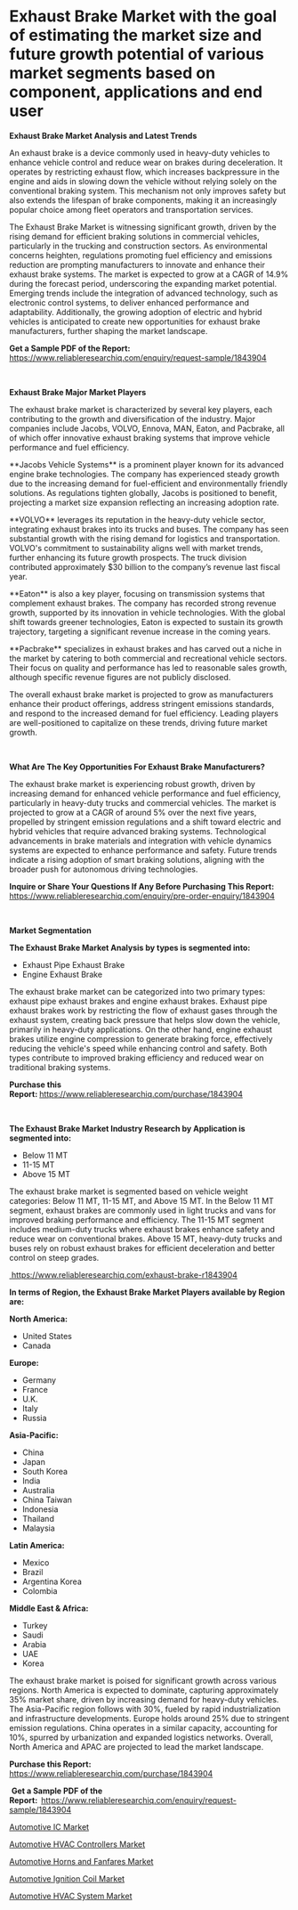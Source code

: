 <p><h1>Exhaust Brake Market with the goal of estimating the market size and future growth potential of various market segments based on component, applications and end user</h1></p><p><strong>Exhaust Brake Market Analysis and Latest Trends</strong></p>
<p><p>An exhaust brake is a device commonly used in heavy-duty vehicles to enhance vehicle control and reduce wear on brakes during deceleration. It operates by restricting exhaust flow, which increases backpressure in the engine and aids in slowing down the vehicle without relying solely on the conventional braking system. This mechanism not only improves safety but also extends the lifespan of brake components, making it an increasingly popular choice among fleet operators and transportation services.</p><p>The Exhaust Brake Market is witnessing significant growth, driven by the rising demand for efficient braking solutions in commercial vehicles, particularly in the trucking and construction sectors. As environmental concerns heighten, regulations promoting fuel efficiency and emissions reduction are prompting manufacturers to innovate and enhance their exhaust brake systems. The market is expected to grow at a CAGR of 14.9% during the forecast period, underscoring the expanding market potential. Emerging trends include the integration of advanced technology, such as electronic control systems, to deliver enhanced performance and adaptability. Additionally, the growing adoption of electric and hybrid vehicles is anticipated to create new opportunities for exhaust brake manufacturers, further shaping the market landscape.</p></p>
<p><strong>Get a Sample PDF of the Report:&nbsp;</strong> <a href="https://www.reliableresearchiq.com/enquiry/request-sample/1843904?utm_campaign=1876&utm_medium=2&utm_source=Github&utm_content=ia&utm_term=30032025&utm_id=exhaust-brake">https://www.reliableresearchiq.com/enquiry/request-sample/1843904</a></p>
<p>&nbsp;</p>
<p><strong>Exhaust Brake Major Market Players</strong></p>
<p><p>The exhaust brake market is characterized by several key players, each contributing to the growth and diversification of the industry. Major companies include Jacobs, VOLVO, Ennova, MAN, Eaton, and Pacbrake, all of which offer innovative exhaust braking systems that improve vehicle performance and fuel efficiency.</p><p>**Jacobs Vehicle Systems** is a prominent player known for its advanced engine brake technologies. The company has experienced steady growth due to the increasing demand for fuel-efficient and environmentally friendly solutions. As regulations tighten globally, Jacobs is positioned to benefit, projecting a market size expansion reflecting an increasing adoption rate.</p><p>**VOLVO** leverages its reputation in the heavy-duty vehicle sector, integrating exhaust brakes into its trucks and buses. The company has seen substantial growth with the rising demand for logistics and transportation. VOLVO's commitment to sustainability aligns well with market trends, further enhancing its future growth prospects. The truck division contributed approximately $30 billion to the company’s revenue last fiscal year.</p><p>**Eaton** is also a key player, focusing on transmission systems that complement exhaust brakes. The company has recorded strong revenue growth, supported by its innovation in vehicle technologies. With the global shift towards greener technologies, Eaton is expected to sustain its growth trajectory, targeting a significant revenue increase in the coming years.</p><p>**Pacbrake** specializes in exhaust brakes and has carved out a niche in the market by catering to both commercial and recreational vehicle sectors. Their focus on quality and performance has led to reasonable sales growth, although specific revenue figures are not publicly disclosed.</p><p>The overall exhaust brake market is projected to grow as manufacturers enhance their product offerings, address stringent emissions standards, and respond to the increased demand for fuel efficiency. Leading players are well-positioned to capitalize on these trends, driving future market growth.</p></p>
<p>&nbsp;</p>
<p><strong>What Are The Key Opportunities For Exhaust Brake Manufacturers?</strong></p>
<p><p>The exhaust brake market is experiencing robust growth, driven by increasing demand for enhanced vehicle performance and fuel efficiency, particularly in heavy-duty trucks and commercial vehicles. The market is projected to grow at a CAGR of around 5% over the next five years, propelled by stringent emission regulations and a shift toward electric and hybrid vehicles that require advanced braking systems. Technological advancements in brake materials and integration with vehicle dynamics systems are expected to enhance performance and safety. Future trends indicate a rising adoption of smart braking solutions, aligning with the broader push for autonomous driving technologies.</p></p>
<p><strong>Inquire or Share Your Questions If Any Before Purchasing This Report:</strong> <a href="https://www.reliableresearchiq.com/enquiry/pre-order-enquiry/1843904?utm_campaign=1876&utm_medium=2&utm_source=Github&utm_content=ia&utm_term=30032025&utm_id=exhaust-brake">https://www.reliableresearchiq.com/enquiry/pre-order-enquiry/1843904</a></p>
<p>&nbsp;</p>
<p><strong>Market Segmentation</strong></p>
<p><strong>The Exhaust Brake Market Analysis by types is segmented into:</strong></p>
<p><ul><li>Exhaust Pipe Exhaust Brake</li><li>Engine Exhaust Brake</li></ul></p>
<p><p>The exhaust brake market can be categorized into two primary types: exhaust pipe exhaust brakes and engine exhaust brakes. Exhaust pipe exhaust brakes work by restricting the flow of exhaust gases through the exhaust system, creating back pressure that helps slow down the vehicle, primarily in heavy-duty applications. On the other hand, engine exhaust brakes utilize engine compression to generate braking force, effectively reducing the vehicle's speed while enhancing control and safety. Both types contribute to improved braking efficiency and reduced wear on traditional braking systems.</p></p>
<p><strong>Purchase this Report:&nbsp;</strong><a href="https://www.reliableresearchiq.com/purchase/1843904?utm_campaign=1876&utm_medium=2&utm_source=Github&utm_content=ia&utm_term=30032025&utm_id=exhaust-brake">https://www.reliableresearchiq.com/purchase/1843904</a></p>
<p>&nbsp;</p>
<p><strong>The Exhaust Brake Market Industry Research by Application is segmented into:</strong></p>
<p><ul><li>Below 11 MT</li><li>11-15 MT</li><li>Above 15 MT</li></ul></p>
<p><p>The exhaust brake market is segmented based on vehicle weight categories: Below 11 MT, 11-15 MT, and Above 15 MT. In the Below 11 MT segment, exhaust brakes are commonly used in light trucks and vans for improved braking performance and efficiency. The 11-15 MT segment includes medium-duty trucks where exhaust brakes enhance safety and reduce wear on conventional brakes. Above 15 MT, heavy-duty trucks and buses rely on robust exhaust brakes for efficient deceleration and better control on steep grades.</p></p>
<p><a href="https://www.reliableresearchiq.com/exhaust-brake-r1843904?utm_campaign=1876&utm_medium=2&utm_source=Github&utm_content=ia&utm_term=30032025&utm_id=exhaust-brake">&nbsp;https://www.reliableresearchiq.com/exhaust-brake-r1843904</a></p>
<p><strong>In terms of Region, the Exhaust Brake Market Players available by Region are:</strong></p>
<p>
    <p> <strong> North America: </strong>
        <ul>
            <li>United States</li>
            <li>Canada</li>
        </ul>
        </p> 
    <p> <strong> Europe: </strong>
        <ul>
            <li>Germany</li>
            <li>France</li>
            <li>U.K.</li>
            <li>Italy</li>
            <li>Russia</li>
        </ul>
        </p> 
    <p> <strong> Asia-Pacific: </strong>
        <ul>
            <li>China</li>
            <li>Japan</li>
            <li>South Korea</li>
            <li>India</li>
            <li>Australia</li>
            <li>China Taiwan</li>
            <li>Indonesia</li>
            <li>Thailand</li>
            <li>Malaysia</li>
        </ul>
        </p> 
    <p> <strong> Latin America: </strong>
        <ul>
            <li>Mexico</li>
            <li>Brazil</li>
            <li>Argentina Korea</li>
            <li>Colombia</li>
        </ul>
        </p> 
    <p> <strong> Middle East & Africa: </strong>
        <ul>
            <li>Turkey</li>
            <li>Saudi</li>
            <li>Arabia</li>
            <li>UAE</li>
            <li>Korea</li>
        </ul>
    </p>
    </p>
<p><p>The exhaust brake market is poised for significant growth across various regions. North America is expected to dominate, capturing approximately 35% market share, driven by increasing demand for heavy-duty vehicles. The Asia-Pacific region follows with 30%, fueled by rapid industrialization and infrastructure developments. Europe holds around 25% due to stringent emission regulations. China operates in a similar capacity, accounting for 10%, spurred by urbanization and expanded logistics networks. Overall, North America and APAC are projected to lead the market landscape.</p></p>
<p><strong>Purchase this Report: </strong><a href="https://www.reliableresearchiq.com/purchase/1843904?utm_campaign=1876&utm_medium=2&utm_source=Github&utm_content=ia&utm_term=30032025&utm_id=exhaust-brake">https://www.reliableresearchiq.com/purchase/1843904</a></p>
<p>&nbsp;<strong>Get a Sample PDF of the Report:&nbsp;&nbsp;</strong><a href="https://www.reliableresearchiq.com/enquiry/request-sample/1843904?utm_campaign=1876&utm_medium=2&utm_source=Github&utm_content=ia&utm_term=30032025&utm_id=exhaust-brake">https://www.reliableresearchiq.com/enquiry/request-sample/1843904</a></p>
<p><strong></strong></p>
<p><p><a href="https://github.com/yenagmah/Market-Research-Report-List-1/blob/main/automotive-ic-market.md?utm_campaign=1876&utm_medium=2&utm_source=Github&utm_content=ia&utm_term=30032025&utm_id=exhaust-brake">Automotive IC Market</a></p><p><a href="https://github.com/doganaqev/Market-Research-Report-List-1/blob/main/automotive-hvac-controllers-market.md?utm_campaign=1876&utm_medium=2&utm_source=Github&utm_content=ia&utm_term=30032025&utm_id=exhaust-brake">Automotive HVAC Controllers Market</a></p><p><a href="https://github.com/navodfetiya/Market-Research-Report-List-1/blob/main/automotive-horns-and-fanfares-market.md?utm_campaign=1876&utm_medium=2&utm_source=Github&utm_content=ia&utm_term=30032025&utm_id=exhaust-brake">Automotive Horns and Fanfares Market</a></p><p><a href="https://github.com/rentzszaszjn/Market-Research-Report-List-1/blob/main/automotive-ignition-coil-market.md?utm_campaign=1876&utm_medium=2&utm_source=Github&utm_content=ia&utm_term=30032025&utm_id=exhaust-brake">Automotive Ignition Coil Market</a></p><p><a href="https://github.com/omemaeuseda/Market-Research-Report-List-1/blob/main/automotive-hvac-system-market.md?utm_campaign=1876&utm_medium=2&utm_source=Github&utm_content=ia&utm_term=30032025&utm_id=exhaust-brake">Automotive HVAC System Market</a></p></p>